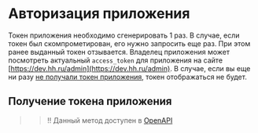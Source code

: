 # Авторизация приложения

Токен приложения необходимо сгенерировать 1 раз.
В случае, если токен был скомпрометирован, его нужно запросить еще раз. При этом ранее выданный токен отзывается.
Владелец приложения может посмотреть актуальный `access_token` для приложения на сайте [https://dev.hh.ru/admin](https://dev.hh.ru/admin). В случае, если вы еще ни разу [не получали токен приложения](https://api.hh.ru/openapi/redoc#tag/Avtorizaciya-prilozheniya), токен отображаться не будет.

<a name="get-client-auth"></a>
## Получение токена приложения
> > !! Данный метод доступен в [OpenAPI](https://api.hh.ru/openapi/redoc#tag/Avtorizaciya-prilozheniya)